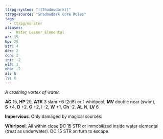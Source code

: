 ```yaml
---
ttrpg-system: "[[Shadowdark]]"
ttrpg-source: "Shadowdark Core Rules"
tags:
  - ttrpg/monster
aliases:
  -  Water Lesser Elemental
ac: 15
hp: 29
str: 4
dex: 2
con: 2
int: -2
wis: 1
cha: -2
al: N
lv: 6
---
```


_A crashing vortex of water._

**AC** 15, **HP** 29, **ATK** 3 slam +6 (2d6) or 1 whirlpool, **MV** double near (swim), **S** +4, **D** +2, **C** +2, **I** -2, **W** +1, **Ch** -2, **AL** N, **LV** 6

**Impervious**. Only damaged by magical sources. 

**Whirlpool.** All within close DC 15 STR or immobilized inside water elemental (treat as underwater). DC 15 STR on turn to escape.

